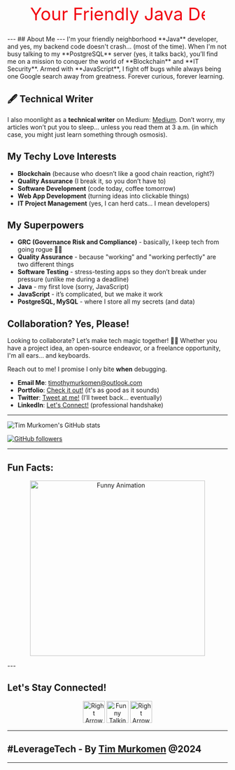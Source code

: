 <!-- Profile Header with Rotating Funny Text -->
<p align="center">
  <svg xmlns="http://www.w3.org/2000/svg" width="400" height="60">
    <text x="0" y="40" font-size="40" fill="black">
      Your Friendly Java Developer
      <animate attributeName="fill" values="red;blue;green;orange;purple;red" dur="5s" repeatCount="indefinite"/>
    </text>
  </svg>
</p>
---
## About Me 
---
I'm your friendly neighborhood **Java** developer, and yes, my backend code doesn't crash... (most of the time). When I'm not busy talking to my **PostgreSQL** server (yes, it talks back), you’ll find me on a mission to conquer the world of **Blockchain** and **IT Security**. Armed with **JavaScript**, I fight off bugs while always being one Google search away from greatness. Forever curious, forever learning.

## 🖋️ Technical Writer
I also moonlight as a **technical writer** on Medium: [Medium](https://medium.com/@timmurkomen). Don’t worry, my articles won’t put you to sleep... unless you read them at 3 a.m. (in which case, you might just learn something through osmosis).

## My Techy Love Interests
- **Blockchain** (because who doesn’t like a good chain reaction, right?)
- **Quality Assurance** (I break it, so you don’t have to)
- **Software Development** (code today, coffee tomorrow)
- **Web App Development** (turning ideas into clickable things)
- **IT Project Management** (yes, I can herd cats... I mean developers)

## My Superpowers
- **GRC (Governance Risk and Compliance)** - basically, I keep tech from going rogue 🦸‍♂️
- **Quality Assurance** - because "working" and "working perfectly" are two different things
- **Software Testing** - stress-testing apps so they don’t break under pressure (unlike me during a deadline)
- **Java** - my first love (sorry, JavaScript)
- **JavaScript** - it’s complicated, but we make it work
- **PostgreSQL, MySQL** - where I store all my secrets (and data)

## Collaboration? Yes, Please!
Looking to collaborate? Let’s make tech magic together! 🎩✨ Whether you have a project idea, an open-source endeavor, or a freelance opportunity, I'm all ears... and keyboards.

Reach out to me! I promise I only bite **when** debugging.
- **Email Me**: [timothymurkomen@outlook.com](mailto:timothymurkomen@outlook.com)
- **Portfolio**: [Check it out!](https://timmurkomen.com) (it's as good as it sounds)
- **Twitter**: [Tweet at me!](https://x.com/Tim_Murkomen) (I’ll tweet back... eventually)
- **LinkedIn**: [Let's Connect!](https://linkedin.com/in/timoo20) (professional handshake)

---

![Tim Murkomen's GitHub stats](https://github-readme-stats.vercel.app/api?username=timoo20&show_icons=true&theme=dark)

[![GitHub followers](https://img.shields.io/github/followers/timoo20?style=social)](https://github.com/timoo20)

---

## Fun Facts:
<p align="center">
  <img src="https://media.giphy.com/media/xT0xeuOy9yGsQ0CCfG/giphy.gif" alt="Funny Animation" width="400" />
</p>
---

## Let's Stay Connected!
<p align="center">
  <img src="https://img.icons8.com/ios/50/000000/arrow.png" alt="Right Arrow" width="50" />
  <img src="https://media.giphy.com/media/5GoVLqeAOo6PQ/giphy.gif" alt="Funny Talking Image" width="50" />
  <img src="https://img.icons8.com/ios/50/000000/arrow.png" alt="Right Arrow" width="50" />
</p>

---
<!-- ![Tech Image](https://images.unsplash.com/photo-1581093588417-65d4a5776884?crop=entropy&cs=tinysrgb&fit=max&fm=jpg&ixid=MnwzNjUyOXwwfDF8c2VhcmNofDIwfHx0ZWNobmljYWwlMjBzdGFydHxlbnwwfHx8fDE2ODAzNDE5OTM&ixlib=rb-4.0-->
## #LeverageTech - By [Tim Murkomen](https://timmurkomen.com/) @2024
---
